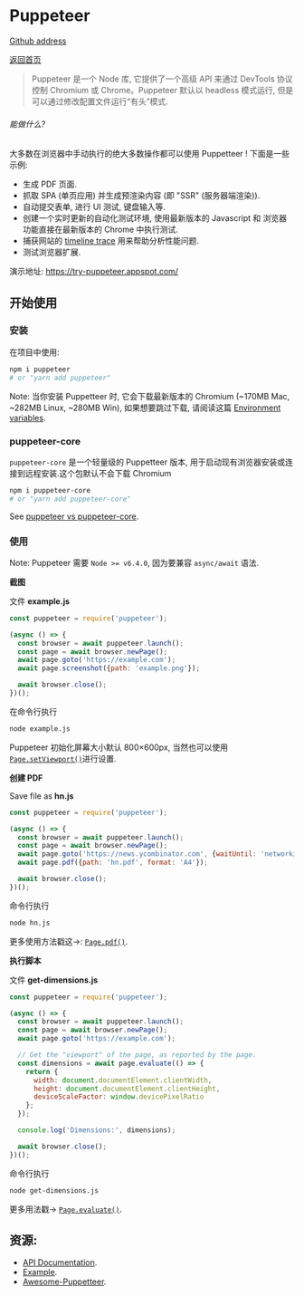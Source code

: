 # Puppeteer

[Github address](https://github.com/GoogleChrome/puppeteer/blob/master/README.md)

[返回首页](./README.md)

> Puppeteer 是一个 Node 库, 它提供了一个高级 API 来通过 DevTools 协议控制 Chromium 或 Chrome。Puppeteer 默认以 headless 模式运行, 但是可以通过修改配置文件运行“有头”模式.

<!-- [START usecases] -->
###### 能做什么?

大多数在浏览器中手动执行的绝大多数操作都可以使用 Puppetteer ! 下面是一些示例:

* 生成 PDF 页面.
* 抓取 SPA (单页应用) 并生成预渲染内容 (即 "SSR" (服务器端渲染)).
* 自动提交表单, 进行 UI 测试, 键盘输入等.
* 创建一个实时更新的自动化测试环境, 使用最新版本的 Javascript 和 浏览器功能直接在最新版本的 Chrome 中执行测试.
* 捕获网站的 [timeline trace](https://developers.google.com/web/tools/chrome-devtools/evaluate-performance/reference) 用来帮助分析性能问题.
* 测试浏览器扩展.
<!-- [END usecases] -->

演示地址: https://try-puppeteer.appspot.com/

<!-- [START getstarted] -->
## 开始使用

### 安装

在项目中使用:

```bash
npm i puppeteer
# or "yarn add puppeteer"
```

Note: 当你安装 Puppetteer 时, 它会下载最新版本的 Chromium (~170MB Mac, ~282MB Linux, ~280MB Win), 如果想要跳过下载, 请阅读这篇 [Environment variables](https://github.com/GoogleChrome/puppeteer/blob/v1.20.0/docs/api.md#environment-variables).


### puppeteer-core

`puppeteer-core` 是一个轻量级的 Puppetteer 版本, 用于启动现有浏览器安装或连接到远程安装.这个包默认不会下载 Chromium

```bash
npm i puppeteer-core
# or "yarn add puppeteer-core"
```

See [puppeteer vs puppeteer-core](https://github.com/GoogleChrome/puppeteer/blob/master/docs/api.md#puppeteer-vs-puppeteer-core).

### 使用

Note: Puppeteer 需要 `Node >= v6.4.0`, 因为要兼容 `async/await` 语法.

**截图**

文件 **example.js**

```js
const puppeteer = require('puppeteer');

(async () => {
  const browser = await puppeteer.launch();
  const page = await browser.newPage();
  await page.goto('https://example.com');
  await page.screenshot({path: 'example.png'});

  await browser.close();
})();
```

在命令行执行

```bash
node example.js
```

Puppeteer 初始化屏幕大小默认 800×600px, 当然也可以使用 [`Page.setViewport()`](https://github.com/GoogleChrome/puppeteer/blob/v1.20.0/docs/api.md#pagesetviewportviewport)进行设置.

**创建 PDF**

Save file as **hn.js**

```js
const puppeteer = require('puppeteer');

(async () => {
  const browser = await puppeteer.launch();
  const page = await browser.newPage();
  await page.goto('https://news.ycombinator.com', {waitUntil: 'networkidle2'});
  await page.pdf({path: 'hn.pdf', format: 'A4'});

  await browser.close();
})();
```

命令行执行

```bash
node hn.js
```

更多使用方法戳这→: [`Page.pdf()`](https://github.com/GoogleChrome/puppeteer/blob/v1.20.0/docs/api.md#pagepdfoptions).

**执行脚本**

文件 **get-dimensions.js**

```js
const puppeteer = require('puppeteer');

(async () => {
  const browser = await puppeteer.launch();
  const page = await browser.newPage();
  await page.goto('https://example.com');

  // Get the "viewport" of the page, as reported by the page.
  const dimensions = await page.evaluate(() => {
    return {
      width: document.documentElement.clientWidth,
      height: document.documentElement.clientHeight,
      deviceScaleFactor: window.devicePixelRatio
    };
  });

  console.log('Dimensions:', dimensions);

  await browser.close();
})();
```

命令行执行

```bash
node get-dimensions.js
```

更多用法戳→ [`Page.evaluate()`](https://github.com/GoogleChrome/puppeteer/blob/v1.20.0/docs/api.md#pageevaluatepagefunction-args).

<!-- [END getstarted] -->

## 资源:

- [API Documentation](https://github.com/GoogleChrome/puppeteer/blob/v1.20.0/docs/api.md#).
- [Example](https://github.com/GoogleChrome/puppeteer/tree/master/examples/).
- [Awesome-Puppetteer](https://github.com/transitive-bullshit/awesome-puppeteer).
